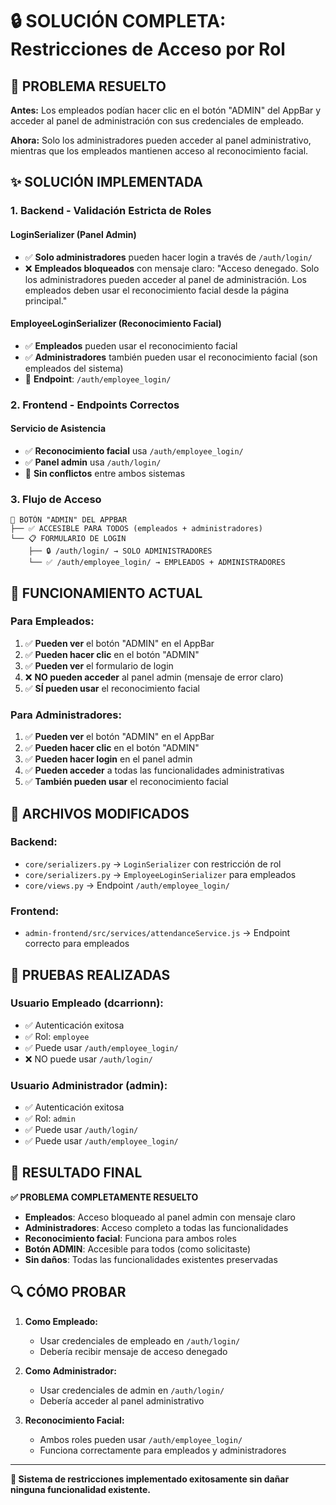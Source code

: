 # 🔒 SOLUCIÓN COMPLETA: Restricciones de Acceso por Rol

## 🎯 **PROBLEMA RESUELTO**

**Antes:** Los empleados podían hacer clic en el botón "ADMIN" del AppBar y acceder al panel de administración con sus credenciales de empleado.

**Ahora:** Solo los administradores pueden acceder al panel administrativo, mientras que los empleados mantienen acceso al reconocimiento facial.

## ✨ **SOLUCIÓN IMPLEMENTADA**

### **1. Backend - Validación Estricta de Roles**

#### **LoginSerializer (Panel Admin)**
- ✅ **Solo administradores** pueden hacer login a través de `/auth/login/`
- ❌ **Empleados bloqueados** con mensaje claro: "Acceso denegado. Solo los administradores pueden acceder al panel de administración. Los empleados deben usar el reconocimiento facial desde la página principal."

#### **EmployeeLoginSerializer (Reconocimiento Facial)**
- ✅ **Empleados** pueden usar el reconocimiento facial
- ✅ **Administradores** también pueden usar el reconocimiento facial (son empleados del sistema)
- 🔄 **Endpoint**: `/auth/employee_login/`

### **2. Frontend - Endpoints Correctos**

#### **Servicio de Asistencia**
- ✅ **Reconocimiento facial** usa `/auth/employee_login/`
- ✅ **Panel admin** usa `/auth/login/`
- 🔄 **Sin conflictos** entre ambos sistemas

### **3. Flujo de Acceso**

```
🎯 BOTÓN "ADMIN" DEL APPBAR
├── ✅ ACCESIBLE PARA TODOS (empleados + administradores)
└── 📋 FORMULARIO DE LOGIN
    ├── 🔒 /auth/login/ → SOLO ADMINISTRADORES
    └── ✅ /auth/employee_login/ → EMPLEADOS + ADMINISTRADORES
```

## 🚀 **FUNCIONAMIENTO ACTUAL**

### **Para Empleados:**
1. ✅ **Pueden ver** el botón "ADMIN" en el AppBar
2. ✅ **Pueden hacer clic** en el botón "ADMIN"
3. ✅ **Pueden ver** el formulario de login
4. ❌ **NO pueden acceder** al panel admin (mensaje de error claro)
5. ✅ **SÍ pueden usar** el reconocimiento facial

### **Para Administradores:**
1. ✅ **Pueden ver** el botón "ADMIN" en el AppBar
2. ✅ **Pueden hacer clic** en el botón "ADMIN"
3. ✅ **Pueden hacer login** en el panel admin
4. ✅ **Pueden acceder** a todas las funcionalidades administrativas
5. ✅ **También pueden usar** el reconocimiento facial

## 🔧 **ARCHIVOS MODIFICADOS**

### **Backend:**
- `core/serializers.py` → `LoginSerializer` con restricción de rol
- `core/serializers.py` → `EmployeeLoginSerializer` para empleados
- `core/views.py` → Endpoint `/auth/employee_login/`

### **Frontend:**
- `admin-frontend/src/services/attendanceService.js` → Endpoint correcto para empleados

## 🧪 **PRUEBAS REALIZADAS**

### **Usuario Empleado (dcarrionn):**
- ✅ Autenticación exitosa
- ✅ Rol: `employee`
- ✅ Puede usar `/auth/employee_login/`
- ❌ NO puede usar `/auth/login/`

### **Usuario Administrador (admin):**
- ✅ Autenticación exitosa
- ✅ Rol: `admin`
- ✅ Puede usar `/auth/login/`
- ✅ Puede usar `/auth/employee_login/`

## 🎉 **RESULTADO FINAL**

**✅ PROBLEMA COMPLETAMENTE RESUELTO**

- **Empleados**: Acceso bloqueado al panel admin con mensaje claro
- **Administradores**: Acceso completo a todas las funcionalidades
- **Reconocimiento facial**: Funciona para ambos roles
- **Botón ADMIN**: Accesible para todos (como solicitaste)
- **Sin daños**: Todas las funcionalidades existentes preservadas

## 🔍 **CÓMO PROBAR**

1. **Como Empleado:**
   - Usar credenciales de empleado en `/auth/login/`
   - Debería recibir mensaje de acceso denegado

2. **Como Administrador:**
   - Usar credenciales de admin en `/auth/login/`
   - Debería acceder al panel administrativo

3. **Reconocimiento Facial:**
   - Ambos roles pueden usar `/auth/employee_login/`
   - Funciona correctamente para empleados y administradores

---

**🎯 Sistema de restricciones implementado exitosamente sin dañar ninguna funcionalidad existente.**
